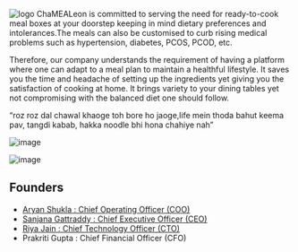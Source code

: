 ![logo](https://user-images.githubusercontent.com/92890625/223185253-b362fc84-b9b0-44ba-b063-4d6e27a40a7e.png)
ChaMEALeon is committed to serving the need for ready-to-cook meal boxes at your doorstep keeping in mind dietary preferences and intolerances.The meals can also be customised to curb rising medical problems such as hypertension, diabetes, PCOS, PCOD, etc. 

Therefore, our company understands the requirement of having a platform where one can adapt to a meal plan to maintain a healthful lifestyle. It saves you the time and headache of setting up the ingredients yet giving you the satisfaction of cooking at home. It brings variety to your dining tables yet not compromising with the balanced diet one should follow.

“roz roz dal chawal khaoge toh bore ho jaoge,life mein thoda bahut keema pav, tangdi kabab, hakka noodle bhi hona chahiye nah”

![image](https://user-images.githubusercontent.com/92890625/223188663-d7062a21-8920-4f43-bbdb-1c05e6084edb.png)

![image](https://user-images.githubusercontent.com/92890625/223188805-a9f78cdd-b95a-4feb-bd61-ce9cbbfc2806.png)



## Founders

- [Aryan Shukla : Chief Operating Officer (COO)](https://www.github.com/aryannewyork)
- [Sanjana Gattraddy : Chief Executive Officer (CEO)](https://github.com/SanjanaGattraddy)
- [Riya Jain : Chief Technology Officer (CTO)](https://github.com/rjain01)
- Prakriti Gupta : Chief Financial Officer (CFO)


